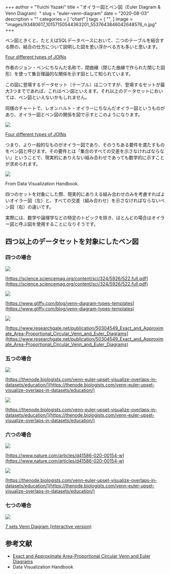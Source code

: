 +++
author = "Yuichi Yazaki"
title = "オイラー図とベン図（Euler Diagram & Venn Diagram）"
slug = "euler-venn-diagram"
date = "2020-08-03"
description = ""
categories = [
    "chart"
]
tags = [
    "",
]
image = "images/93480617_10157150544363201_5537643846042648576_n.jpg"
+++

ベン図ときくと、たとえばSQLデータベースにおいて、二つのテーブルを結合する際の、結合の仕方について説明した図を思い浮かべる方も多いと思います。

<!--more-->

[Four different types of JOINs](https://www.dofactory.com/sql/join)

作者のジョン・ベンにちなんだ名称で、閉曲線（閉じた曲線で作られた閉じた図形）を使って集合理論的な関係を示す図として知られています。

この図に登場するデータセット（テーブル）は二つですが、登場するセットが最大3つまでであれば、これはベン図といえます。それ以上のデータセットにおいては、ベン図といえないかもしれません。

同様のチャートで、レオンハルト・オイラーにちなんだオイラー図というものがあり、オイラー図とベン図の関係を図で示すとこのようになります。

![](images/venn_euler-1-1.png)

[Four different types of JOINs](https://www.gliffy.com/blog/venn-diagram-types-templates)

つまり、より一般的なものがオイラー図であり、そのうちある要件を満たすものをベン図と呼びます。その要件とは「集合のすべての交差を示さなければならない」ということで、現実的にありえない組み合わせであっても数学的に示すことが求められます。

![](images/Venn-and-Euler_4.png)

From Data Visualization Handbook.

四つのセットを対象にした際、現実的にありえる組み合わせのみを考慮すればよいオイラー図（左）と、すべての交差（組み合わせ）を示さなければならないベン図（右）の違いです。

実際には、数学や論理学などの特定のトピックを除き、ほとんどの場合はオイラー図と呼ぶ図を使用することになりそうです。

## 四つ以上のデータセットを対象にしたベン図

### 四つの場合

![](images/522_4-1.png)

[https://science.sciencemag.org/content/sci/324/5926/522.full.pdf](https://science.sciencemag.org/content/sci/324/5926/522.full.pdf)


![](images/venn_4_set_curve-1-1.png)

[https://www.gliffy.com/blog/venn-diagram-types-templates](https://www.gliffy.com/blog/venn-diagram-types-templates)


![](images/venn_4.png)

[https://www.researchgate.net/publication/50304549_Exact_and_Approximate_Area-Proportional_Circular_Venn_and_Euler_Diagrams](https://www.researchgate.net/publication/50304549_Exact_and_Approximate_Area-Proportional_Circular_Venn_and_Euler_Diagrams)


### 五つの場合

![](images/venn_result20993.png)

[https://thenode.biologists.com/venn-euler-upset-visualize-overlaps-in-datasets/education/](https://thenode.biologists.com/venn-euler-upset-visualize-overlaps-in-datasets/education/)



![](images/LocalisedRNAs_acrosstime_fiveVenn_modified-01.png)

[https://thenode.biologists.com/venn-euler-upset-visualize-overlaps-in-datasets/education/](https://thenode.biologists.com/venn-euler-upset-visualize-overlaps-in-datasets/education/)



### 六つの場合

![](images/93480617_10157150544363201_5537643846042648576_n.jpg)

[https://www.nature.com/articles/d41586-020-00154-w](https://www.nature.com/articles/d41586-020-00154-w)


![](images/LocalisedRNAs_acrosstime_6.png)

[https://thenode.biologists.com/venn-euler-upset-visualize-overlaps-in-datasets/education/](https://thenode.biologists.com/venn-euler-upset-visualize-overlaps-in-datasets/education/)


### 七つの場合

![](images/venn_7.png)

[7 sets Venn Diagram (interactive version)](http://moebio.com/research/sevensets/)


## 参考文献

- [Exact and Approximate Area-Proportional Circular Venn and Euler Diagrams](https://www.researchgate.net/publication/50304549_Exact_and_Approximate_Area-Proportional_Circular_Venn_and_Euler_Diagrams)
- Data Visualization Handbook